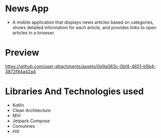 # News App
* A mobile application that displays news articles based on categories, shows detailed information for each article, and provides links to open articles in a browser.

 # Preview


https://github.com/user-attachments/assets/0e9a083c-0bf4-4651-b5b4-3872f84a42a4


 # Libraries And Technologies used
* Kotlin
* Clean Architecture
* MVI
* Jetpack Compose
* Coroutines
* Hilt
